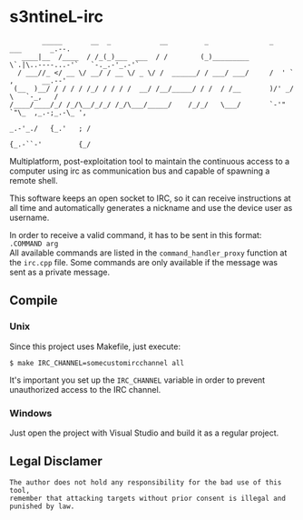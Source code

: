 # s3ntineL-irc
```
        _____       __  _            __         _               _                ___       _.--.
   ____|__  /____  / /_(_)___  ___  / /        (_)_________     \`.|\..----...-'`   `-._.-'_.-'`
  / ___//_ </ __ \/ __/ / __ \/ _ \/ /  ______/ / ___/ ___/     /  ' `         ,       __.--'
 (__  )__/ / / / / /_/ / / / /  __/ /__/_____/ / /  / /__       )/' _/     \   `-_,   /
/____/____/_/ /_/\__/_/_/ /_/\___/_____/    /_/_/   \___/       `-'" `"\_  ,_.-;_.-\_ ',
                                                                    _.-'_./   {_.'   ; /
                                                                   {_.-``-'         {_/
```
Multiplatform, post-exploitation tool to maintain the continuous access to a computer
using irc as communication bus and capable of spawning a remote shell.

This software keeps an open socket to IRC, so it can receive instructions at all time and
automatically generates a nickname and use the device user as username.

In order to receive a valid command, it has to be sent in this format: `.COMMAND arg` \
All available commands are listed in the `command_handler_proxy` function at the `irc.cpp` file.
Some commands are only available if the message was sent as a private message.


## Compile

### Unix
Since this project uses Makefile, just execute:

```shell script
$ make IRC_CHANNEL=somecustomircchannel all
```

It's important you set up the `IRC_CHANNEL` variable in order to prevent unauthorized access to the
IRC channel.

### Windows
Just open the project with Visual Studio and build it as a regular project.


## Legal Disclamer

```
The author does not hold any responsibility for the bad use of this tool,
remember that attacking targets without prior consent is illegal and punished by law.
```
